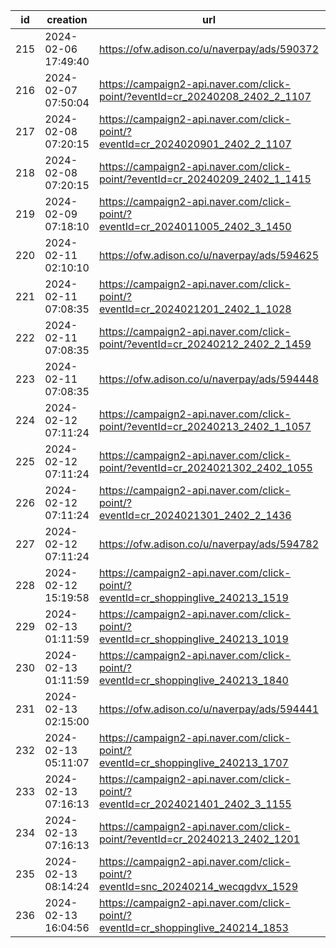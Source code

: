 | id  | creation            | url                                                                              | visit |
| --- | ------------------- | -------------------------------------------------------------------------------- | ----- |
| 215 | 2024-02-06 17:49:40 | https://ofw.adison.co/u/naverpay/ads/590372                                      |       |
| 216 | 2024-02-07 07:50:04 | https://campaign2-api.naver.com/click-point/?eventId=cr_20240208_2402_2_1107     |       |
| 217 | 2024-02-08 07:20:15 | https://campaign2-api.naver.com/click-point/?eventId=cr_2024020901_2402_2_1107   |       |
| 218 | 2024-02-08 07:20:15 | https://campaign2-api.naver.com/click-point/?eventId=cr_20240209_2402_1_1415     |       |
| 219 | 2024-02-09 07:18:10 | https://campaign2-api.naver.com/click-point/?eventId=cr_2024011005_2402_3_1450   |       |
| 220 | 2024-02-11 02:10:10 | https://ofw.adison.co/u/naverpay/ads/594625                                      |       |
| 221 | 2024-02-11 07:08:35 | https://campaign2-api.naver.com/click-point/?eventId=cr_2024021201_2402_1_1028   |       |
| 222 | 2024-02-11 07:08:35 | https://campaign2-api.naver.com/click-point/?eventId=cr_20240212_2402_2_1459     |       |
| 223 | 2024-02-11 07:08:35 | https://ofw.adison.co/u/naverpay/ads/594448                                      |       |
| 224 | 2024-02-12 07:11:24 | https://campaign2-api.naver.com/click-point/?eventId=cr_20240213_2402_1_1057     |       |
| 225 | 2024-02-12 07:11:24 | https://campaign2-api.naver.com/click-point/?eventId=cr_2024021302_2402_1055     |       |
| 226 | 2024-02-12 07:11:24 | https://campaign2-api.naver.com/click-point/?eventId=cr_2024021301_2402_2_1436   |       |
| 227 | 2024-02-12 07:11:24 | https://ofw.adison.co/u/naverpay/ads/594782                                      |       |
| 228 | 2024-02-12 15:19:58 | https://campaign2-api.naver.com/click-point/?eventId=cr_shoppinglive_240213_1519 |       |
| 229 | 2024-02-13 01:11:59 | https://campaign2-api.naver.com/click-point/?eventId=cr_shoppinglive_240213_1019 |       |
| 230 | 2024-02-13 01:11:59 | https://campaign2-api.naver.com/click-point/?eventId=cr_shoppinglive_240213_1840 |       |
| 231 | 2024-02-13 02:15:00 | https://ofw.adison.co/u/naverpay/ads/594441                                      |       |
| 232 | 2024-02-13 05:11:07 | https://campaign2-api.naver.com/click-point/?eventId=cr_shoppinglive_240213_1707 |       |
| 233 | 2024-02-13 07:16:13 | https://campaign2-api.naver.com/click-point/?eventId=cr_2024021401_2402_3_1155   |       |
| 234 | 2024-02-13 07:16:13 | https://campaign2-api.naver.com/click-point/?eventId=cr_20240213_2402_1201       |       |
| 235 | 2024-02-13 08:14:24 | https://campaign2-api.naver.com/click-point/?eventId=snc_20240214_wecqgdvx_1529  |       |
| 236 | 2024-02-13 16:04:56 | https://campaign2-api.naver.com/click-point/?eventId=cr_shoppinglive_240214_1853 |       |
